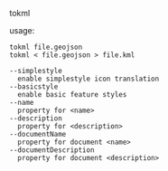 tokml

usage:

    tokml file.geojson
    tokml < file.geojson > file.kml

    --simplestyle
      enable simplestyle icon translation
    --basicstyle
      enable basic feature styles
    --name
      property for <name>
    --description
      property for <description>
    --documentName
      property for document <name>
    --documentDescription
      property for document <description>
